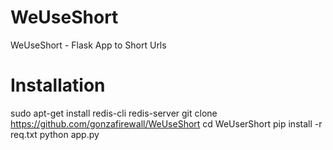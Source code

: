 WeUseShort
==========

WeUseShort - Flask App to Short Urls

Installation
===========

sudo apt-get install redis-cli redis-server
git clone https://github.com/gonzafirewall/WeUseShort
cd WeUserShort
pip install -r req.txt
python app.py
